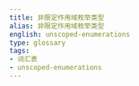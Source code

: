 ```yaml
---
title: 非限定作用域枚举类型
alias: 非限定作用域枚举类型
english: unscoped-enumerations
type: glossary
tags:
- 词汇表
- unscoped-enumerations
---
```

